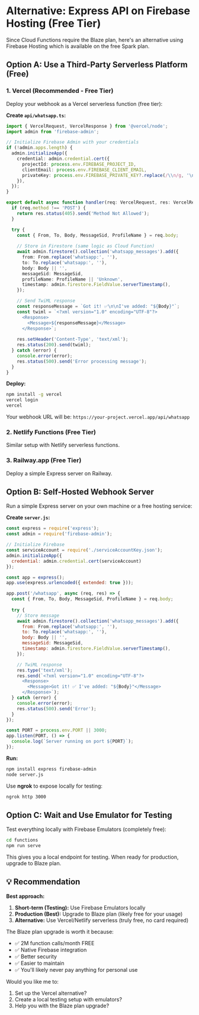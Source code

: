 # Alternative: Express API on Firebase Hosting (Free Tier)

Since Cloud Functions require the Blaze plan, here's an alternative using Firebase Hosting which is available on the free Spark plan.

## Option A: Use a Third-Party Serverless Platform (Free)

### 1. Vercel (Recommended - Free Tier)

Deploy your webhook as a Vercel serverless function (free tier):

**Create `api/whatsapp.ts`:**
```typescript
import { VercelRequest, VercelResponse } from '@vercel/node';
import admin from 'firebase-admin';

// Initialize Firebase Admin with your credentials
if (!admin.apps.length) {
  admin.initializeApp({
    credential: admin.credential.cert({
      projectId: process.env.FIREBASE_PROJECT_ID,
      clientEmail: process.env.FIREBASE_CLIENT_EMAIL,
      privateKey: process.env.FIREBASE_PRIVATE_KEY?.replace(/\\n/g, '\n'),
    }),
  });
}

export default async function handler(req: VercelRequest, res: VercelResponse) {
  if (req.method !== 'POST') {
    return res.status(405).send('Method Not Allowed');
  }

  try {
    const { From, To, Body, MessageSid, ProfileName } = req.body;
    
    // Store in Firestore (same logic as Cloud Function)
    await admin.firestore().collection('whatsapp_messages').add({
      from: From.replace('whatsapp:', ''),
      to: To.replace('whatsapp:', ''),
      body: Body || '',
      messageSid: MessageSid,
      profileName: ProfileName || 'Unknown',
      timestamp: admin.firestore.FieldValue.serverTimestamp(),
    });

    // Send TwiML response
    const responseMessage = `Got it! ✅\n\nI've added: "${Body}"`;
    const twiml = `<?xml version="1.0" encoding="UTF-8"?>
      <Response>
        <Message>${responseMessage}</Message>
      </Response>`;
    
    res.setHeader('Content-Type', 'text/xml');
    res.status(200).send(twiml);
  } catch (error) {
    console.error(error);
    res.status(500).send('Error processing message');
  }
}
```

**Deploy:**
```bash
npm install -g vercel
vercel login
vercel
```

Your webhook URL will be: `https://your-project.vercel.app/api/whatsapp`

### 2. Netlify Functions (Free Tier)

Similar setup with Netlify serverless functions.

### 3. Railway.app (Free Tier)

Deploy a simple Express server on Railway.

## Option B: Self-Hosted Webhook Server

Run a simple Express server on your own machine or a free hosting service:

**Create `server.js`:**
```javascript
const express = require('express');
const admin = require('firebase-admin');

// Initialize Firebase
const serviceAccount = require('./serviceAccountKey.json');
admin.initializeApp({
  credential: admin.credential.cert(serviceAccount)
});

const app = express();
app.use(express.urlencoded({ extended: true }));

app.post('/whatsapp', async (req, res) => {
  const { From, To, Body, MessageSid, ProfileName } = req.body;
  
  try {
    // Store message
    await admin.firestore().collection('whatsapp_messages').add({
      from: From.replace('whatsapp:', ''),
      to: To.replace('whatsapp:', ''),
      body: Body || '',
      messageSid: MessageSid,
      timestamp: admin.firestore.FieldValue.serverTimestamp(),
    });

    // TwiML response
    res.type('text/xml');
    res.send(`<?xml version="1.0" encoding="UTF-8"?>
      <Response>
        <Message>Got it! ✅ I've added: "${Body}"</Message>
      </Response>`);
  } catch (error) {
    console.error(error);
    res.status(500).send('Error');
  }
});

const PORT = process.env.PORT || 3000;
app.listen(PORT, () => {
  console.log(`Server running on port ${PORT}`);
});
```

**Run:**
```bash
npm install express firebase-admin
node server.js
```

Use **ngrok** to expose locally for testing:
```bash
ngrok http 3000
```

## Option C: Wait and Use Emulator for Testing

Test everything locally with Firebase Emulators (completely free):

```bash
cd functions
npm run serve
```

This gives you a local endpoint for testing. When ready for production, upgrade to Blaze plan.

## 💡 Recommendation

**Best approach:**

1. **Short-term (Testing):** Use Firebase Emulators locally
2. **Production (Best):** Upgrade to Blaze plan (likely free for your usage)
3. **Alternative:** Use Vercel/Netlify serverless (truly free, no card required)

The Blaze plan upgrade is worth it because:
- ✅ 2M function calls/month FREE
- ✅ Native Firebase integration
- ✅ Better security
- ✅ Easier to maintain
- ✅ You'll likely never pay anything for personal use

Would you like me to:
1. Set up the Vercel alternative?
2. Create a local testing setup with emulators?
3. Help you with the Blaze plan upgrade?
